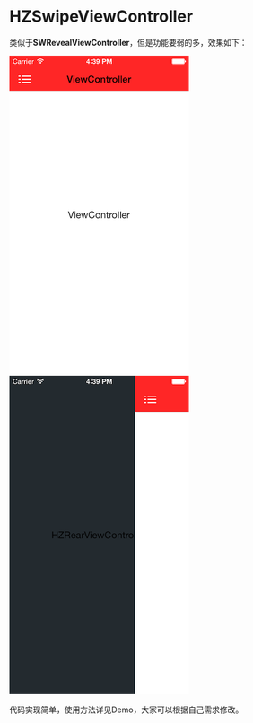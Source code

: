 # HZSwipeViewController

类似于**SWRevealViewController**，但是功能要弱的多，效果如下：

![alt text](/Demo/1.png) ![alt text](/Demo/2.png)

代码实现简单，使用方法详见Demo，大家可以根据自己需求修改。